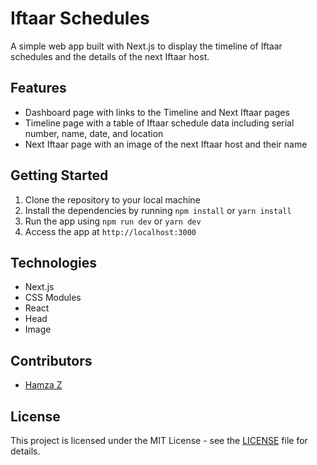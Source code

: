 # Iftaar Schedules

A simple web app built with Next.js to display the timeline of Iftaar schedules and the details of the next Iftaar host.

## Features

- Dashboard page with links to the Timeline and Next Iftaar pages
- Timeline page with a table of Iftaar schedule data including serial number, name, date, and location
- Next Iftaar page with an image of the next Iftaar host and their name

## Getting Started

1. Clone the repository to your local machine
2. Install the dependencies by running `npm install` or `yarn install`
3. Run the app using `npm run dev` or `yarn dev`
4. Access the app at `http://localhost:3000`

## Technologies

- Next.js
- CSS Modules
- React
- Head
- Image

## Contributors

- [Hamza Z](https://github.com/hamzafer)

## License

This project is licensed under the MIT License - see the [LICENSE](LICENSE) file for details.
